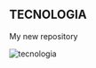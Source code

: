 ## TECNOLOGIA 
My new repository

![tecnologia](https://www.google.com/url?sa=i&url=https%3A%2F%2Fwww.expansion.com%2Feconomia%2F2020%2F12%2F16%2F5fd92831e5fdea715f8b4627.html&psig=AOvVaw3vTSukDfJ1Ebq0K2C64gBM&ust=1699037303816000&source=images&cd=vfe&opi=89978449&ved=0CBEQjRxqFwoTCLCYtqr9pYIDFQAAAAAdAAAAABAD)
